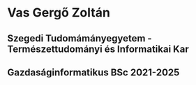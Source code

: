 # Vas Gergő Zoltán

## Szegedi Tudomámányegyetem - Természettudományi és Informatikai Kar

## Gazdaságinformatikus BSc 2021-2025


